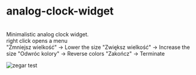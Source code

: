 # analog-clock-widget

<br>Minimalistic analog clock widget.
<br>right click opens a menu<br>
                                      "Zmniejsz wielkość"    -> Lower the size
                                      "Zwiększ wielkość"     -> Increase the size
                                      "Odwróc kolory"        -> Reverse colors
                                      "Zakończ"              -> Terminate


![zegar test](https://user-images.githubusercontent.com/112806657/188732406-fb3f588b-3864-4b5d-80de-00c957f49207.PNG)
